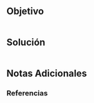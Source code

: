 ## Objetivo
```
```
[](https://github.com/armandoportillo0101/Seguridad-de-Redes/blob/main/Plantilla.md#objetivo)
## Solución
```
```
[](https://github.com/armandoportillo0101/Seguridad-de-Redes/blob/main/Plantilla.md#soluci%C3%B3n)

## Notas Adicionales

[](https://github.com/armandoportillo0101/Seguridad-de-Redes/blob/main/Plantilla.md#notas-adicionales)

### Referencias